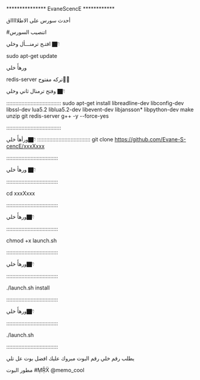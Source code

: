 ***************  EvaneScencE ************

أحدث سورس على الاطلاااااق

#اتنصيب السورس



افتـح ترمنـــأل وخلي 👇🏿

sudo apt-get update 

ورهأَ خلي 

redis-server
تركه مفتوح✋🏿

وفتح ترمنال ثاني وخلي 👇🏿 

::::::::::::::::::::::::::::::::::::
sudo apt-get install libreadline-dev libconfig-dev libssl-dev lua5.2 liblua5.2-dev libevent-dev libjansson* libpython-dev make unzip git redis-server g++ -y --force-yes

::::::::::::::::::::::::::::::::::::

ورأهأَ خلي👇🏿
:::::::::::::::::::::::::::::::::::
git clone https://github.com/Evane-S-cencE/xxxXxxx

::::::::::::::::::::::::::::::::::

ورهأ خلي 👇🏿 

::::::::::::::::::::::::::::::::::

cd xxxXxxx

::::::::::::::::::::::::::::::::::

ورهأَ خلي👇🏿 

::::::::::::::::::::::::::::::::::

chmod +x launch.sh

::::::::::::::::::::::::::::::::::

ورهأَ خلي👇🏿 

::::::::::::::::::::::::::::::::::

./launch.sh install

::::::::::::::::::::::::::::::::::

ورهأَ خلي👇🏿 

::::::::::::::::::::::::::::::::::

./launch.sh 

::::::::::::::::::::::::::::::::::

يطلب رقم خلي رقم البوت 
مبروك عليك افضل بوت عل تلي 

مطور البوت 
#ṂṜẌ
@memo_cool
